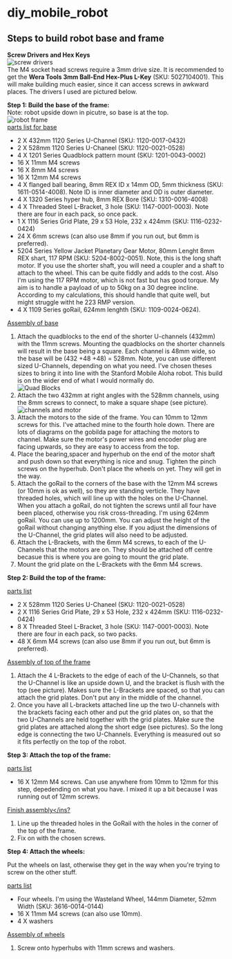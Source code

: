 # diy_mobile_robot

## Steps to build robot base and frame
__Screw Drivers and Hex Keys__<br/>
![screw drivers](https://github.com/jonathanrandall/diy_mobile_robot/blob/main/photos/IMG_9034.JPEG?raw=true) <br/>
The M4 socket head screws require a 3mm drive size. It is recommended to get the __Wera Tools 3mm Ball-End Hex-Plus L-Key__ (SKU: 5027104001). This will make building much easier, since it can access screws in awkward places. The drivers I used are pictured below.

__Step 1: Build the base of the frame:__<br/>
Note: robot upside down in picutre, so base is at the top. <br/>
![robot frame](https://github.com/jonathanrandall/diy_mobile_robot/blob/main/photos/IMG_9070.JPEG?raw=true)<br/>
<ins>parts list for base</ins>
* 2 X 432mm 1120 Series U-Channel (SKU: 1120-0017-0432)
* 2 X 528mm 1120 Series U-Chaneel (SKU: 1120-0021-0528)
* 4 X 1201 Series Quadblock pattern mount (SKU: 1201-0043-0002)
* 16 X 11mm M4 screws
* 16 X 8mm M4 screws
* 16 X 12mm M4 screws
* 4 X flanged ball bearing, 8mm REX ID x 14mm OD, 5mm thickness (SKU: 1611-0514-4008). Note ID is inner diameter and OD is outer diameter.
* 4 X 1320 Series hyper hub, 8mm REX Bore (SKU: 1310-0016-4008)
* 4 X Threaded Steel L-Bracket, 3 hole (SKU: 1147-0001-0003). Note there are four in each pack, so once pack.
* 1 X 1116 Series Grid Plate, 29 x 53 Hole, 232 x 424mm (SKU: 1116-0232-0424)
* 24 X 6mm screws (can also use 8mm if you run out, but 6mm is preferred).
* 5204 Series Yellow  Jacket Planetary Gear Motor, 80mm Lenght 8mm REX shart, 117 RPM (SKU: 5204-8002-0051). Note, this is the long shaft motor. If you use the shorter shaft, you will need a coupler and a shaft to attach to the wheel. This can be quite fiddly and adds to the cost. Also I'm using the 117 RPM motor, which is not fast but has good torque. My aim is to handle a payload of up to 50kg on a 30 degree incline. According to my calculations, this should handle that quite well, but might struggle witht he 223 RMP version.
* 4 X 1109 Series goRail, 624mm lenghth (SKU: 1109-0024-0624). 

<ins>Assembly of base</ins>
1. Attach the quadblocks to the end of the shorter U-channels (432mm) with the 11mm screws. Mounting the quadblocks on the shorter channels will result in the base being a square. Each channel is 48mm wide, so the base will be (432 +48 +48) = 528mm. Note, you can use different sized U-Channels, depending on what you need. I've chosen theses sizes to bring it into line with the Stanford Mobile Aloha robot. This build is on the wider end of what I would normally do.<br/> 
![Quad Blocks](https://github.com/jonathanrandall/diy_mobile_robot/blob/main/photos/IMG_9015.JPEG?raw=true)
2. Attach the two 432mm at right angles with the 528mm channels, using the 8mm screws to connect, to make a square shape (see picture).<br/>
![channels and motor](https://github.com/jonathanrandall/diy_mobile_robot/blob/main/photos/IMG_9023.JPEG?raw=true)
3. Attach the motors to the side of the frame. You can 10mm to 12mm screws for this. I've attached mine to the fourth hole down. There are lots of diagrams on the gobilda page for attaching the motors to channel. Make sure the motor's power wires and encoder plug are facing upwards, so they are easy to access from the top. 
4. Place the bearing,spacer and hyperhub on the end of the motor shaft and push down so that everything is nice and snug. Tighten the pinch screws on the hyperhub. Don't place the wheels on yet. They will get in the way.
5. Attach the goRail to the corners of the base with the 12mm M4 screws (or 10mm is ok as well), so they are standing verticle. They have threaded holes, which will line up with the holes on the U-Channel. When you attach a goRail, do not tighten the screws until all four have been placed, otherwise you risk cross-threading. I'm using 624mm goRail. You can use up to 1200mm. You can adjust the height of the goRail without changing anything else. If you adjust the dimensions of the U-Channel, the grid plates will also need to be adjusted.
6. Attach the L-Brackets, with the 6mm M4 screws, to each of the U-Channels that the motors are on. They should be attached off centre becasue this is where you are going to mount the grid plate.
7. Mount the grid plate on the L-Brackets with the 6mm M4 screws.

__Step 2: Build the top of the frame:__

<ins>parts list</ins>
* 2 X 528mm 1120 Series U-Chaneel (SKU: 1120-0021-0528)
* 2 X 1116 Series Grid Plate, 29 x 53 Hole, 232 x 424mm (SKU: 1116-0232-0424)
* 8 X Threaded Steel L-Bracket, 3 hole (SKU: 1147-0001-0003). Note there are four in each pack, so two packs.
* 48 X 6mm M4 screws (can also use 8mm if you run out, but 6mm is preferred).

<ins>Assembly of top of the frame</ins>
1. Attach the 4 L-Brackets to the edge of each of the U-Channels, so that the U-Channel is like an upside down U, and the bracket is flush with the top (see picture). Makes sure the L-Brackets are spaced, so that you can attach the grid plates. Don't put any in the middle of the channel.
2. Once you have all L-brackets attached line up the two U-channels with the brackets facing each other and put the grid plates on, so that the two U-Channels are held together with the grid plates. Make sure the grid plates are attached along the short edge (see pictures). So the long edge is connecting the two U-Channels. Everything is measured out so it fits perfectly on the top of the robot.

__Step 3: Attach the top of the frame:__

<ins>parts list</ins>
* 16 X 12mm M4 screws. Can use anywhere from 10mm to 12mm for this step, depedending on what you have. I mixed it up a bit because I was running out of 12mm screws.

<ins>Finish assembly</ins?
1. Line up the threaded holes in the GoRail with the holes in the corner of the top of the frame.
2. Fix on with the chosen screws.

__Step 4: Attach the wheels:__

Put the wheels on last, otherwise they get in the way when you're trying to screw on the other stuff.

<ins>parts list</ins>
* Four wheels. I'm using the Wasteland Wheel, 144mm Diameter, 52mm Width (SKU: 3616-0014-0144)
* 16 X 11mm M4 screws (can also use 10mm).
* 4 X washers

<ins>Assembly of wheels</ins>
1. Screw onto hyperhubs with 11mm screws and washers.












